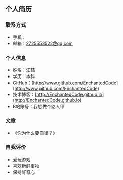 ## 个人简历



### 联系方式

- 手机：
- 邮箱：2725553522@qq.com



### 个人信息

- 姓名：江喆
- 学历：本科
- GitHub：[http://www.github.com/EnchantedCode](http://www.github.com/EnchantedCode)
- 技术博客：[http://EnchantedCode.github.io](http://EnchantedCode.github.io)
- B站账号：我想做个路人甲



### 文章

- 《你为什么要自律？》



### 自我评价

- 爱玩游戏
- 喜欢新鲜事物
- 保持好奇心
